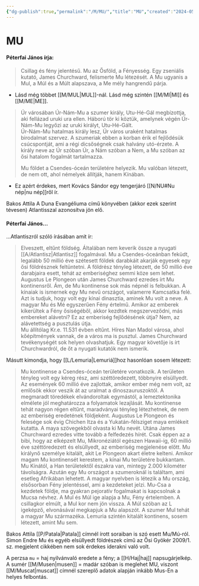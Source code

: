 ```yaml
---
{"dg-publish":true,"permalink":"/M/MU/","title":"MU","created":"2024-05-11T00:25","updated":"2024-10-27T01:23"}
---
```



# MU

#### Péterfai János írja:

> Csillag és fény jelentésű. Mu az Ősföld, a Fényesség. Egy zseniális kutató, James Churchward, felismerte Mu létezését. A Mu ugyanis a Mul, a Múl és a Múlt alapszava, a Me mély hangrendű párja.  
- Lásd még többet [[M/MUL\|MUL]]-nál. Lásd még szintén [[M/MI\|MI]] és [[M/ME\|ME]].

> Úr városában Úr-Nám-Mu a szumer király, Utu-Hé-Gál megbízottja, aki fellázad uruki ura ellen. Háború tör ki köztük, amelynek végén Úr-Nám-Mu legyőzi az uruki királyt, Utu-Hé-Gált.  
> Úr-Nám-Mu hatalmas király lesz, Úr város uraként hatalmas birodalmat szervez. A szumeriak ebben a korban érik el fejlődésük csúcspontját, ami a régi dicsőségnek csak halvány utó-érzete. A király neve az Úr szóban Úr, a Nám szóban a Nem, a Mu szóban az ősi hatalom fogalmát tartalmazza.  
>
> Mu földet a Csendes-óceán területére helyezik. Mu valóban létezett, de nem ott, ahol némelyek állítják, hanem Kínában.  
- Ez azért érdekes, mert Kovács Sándor egy tengerjáró [[N/NU#Nu nép\|nu nép]]ről ír.  

Bakos Attila A Duna Evangéliuma című könyvében (akkor ezek szerint tévesen) Atlantisszal azonosítva jön elő.  

#### Péterfai János...

...Atlantiszról szóló írásában amit ír:  
> Elveszett, eltűnt földség. Általában nem keverik össze a nyugati [[A/Atlantisz\|Atlantisz]] fogalmával. Mu a Csendes-óceánban feküdt, legalább 50 millió éve szétesett földek darabkáit akarják egyesek egy ősi földrésznek feltüntetni. A földrész tényleg létezett, de 50 millió éve darabjaira esett, tehát az emberiséghez semmi köze sem lehet.  
> Augustus Le Plongeon után James Churchward ezredes írt Mu kontinensről. Ám, de Mu kontinense sok más népnél is felbukkan. A kínaiak is ismernek egy Mu nevű országot, valamerre Kamcsatka felé. Azt is tudjuk, hogy volt egy kínai dinasztia, aminek Mu volt a neve. A magyar Mu és Mé egyszerűen Fény értelmű. Amikor az emberek kikerültek a Fény ősiségéből, akkor kezdtek megszerveződni, más embereket alávetni? Ez az emberiség fejlődésének útja? Nem, az alávetettség a pusztulás útja.  
> Mu állítólag Kr.e. 11.531 évben eltűnt. Híres Nan Madol városa, ahol kőépítmények vannak, de a város ma is pusztul. James Churchward tevékenységét sok helyen olvashatjuk. Egy magyar követője is írt Churchwardról, de őt a nyugati kutatók nem ismerik.  

Másutt kimondja, hogy [[L/Lemuria\|Lemuriá]]hoz hasonlóan sosem létezett:  
> Mu kontinense a Csendes-óceán területére vonatkozik. A területen tényleg volt egy kéreg rész, ami széttöredezett, többnyire elsüllyedt. Az események 60 millió éve zajlottak, amikor ember még nem volt, az emlősök ekkor veszik át az uralmat a dinoszauruszoktól. A megmaradt töredékek elvándoroltak egymástól, a lemeztektonika elmélete jól meghatározza a folyamatok lezajlását. Mu kontinense tehát nagyon régen eltűnt, maradványai tényleg létezhetnek, de nem az emberiség eredetének földjeként. Augustus Le Plongeon és felesége sok évig Chichen Itza és a Yukatán-félsziget maya emlékeit kutatta. A maya szövegekből olvasta ki Mu nevét. Utána James Churchward ezredes vitte tovább a felfedezés hírét. Csak éppen az a bibi, hogy az elképzelt Mu, Mikronéziától egészen Hawaii-ig, 60 millió éve széttöredezett és elsüllyedt, az emberiség megjelenése előtt. Mu királynő személye kitalált, akit Le Plongeon akart életre kelteni. Amikor magam Mu kontinensét kerestem, a kínai Mu területére bukkantam. Mu Kínától, a Han területektől északra van, mintegy 2.000 kilométer távolságra. Azután egy Mu országot a szumeroknál is találtam, ami esetleg Afrikában lehetett. A magyar nyelvben is létezik a Mu ország, elsősorban Fény jelentéssel, ami a kezdeteket jelzi. Mu-Csa a kezdetek földje, ma gyakran pejoratív fogalmakat is kapcsolnak a Mucsa névhez. A Mul és Múl ige alapja a Mu, Fény értelemben. A csillagkor elmúlt, a Mul kor nem jön vissza. A Múl szóban az L igeképző, elvonásával megkapjuk a Mu alapszót. A szumer Mul tehát a magyar Mu származéka. Lemuria szintén kitalált kontinens, sosem létezett, amint Mu sem.  

Bakos Attila [[P/Patala\|Patala]] címnél írott soraiban is szó esett Mu/Mú-ról.  
Simon Endre Mu és egyéb elsüllyedt földrészek című az Ősi Gyökér 2009/1. sz. megjelent cikkében  nem sok érdekes iderakni való volt.  

A perzsa `mu` = haj nyilvánvaló eredete a fény; a [[H/Haj\|haj]] napsugárjelkép.  
A sumér [[M/Musen\|musen]] = madár szóban is meglehet MU, viszont [[M/Muscat\|muscat]] címnél szereplő adatok alapján inkább Mus-En a helyes felbontás.  